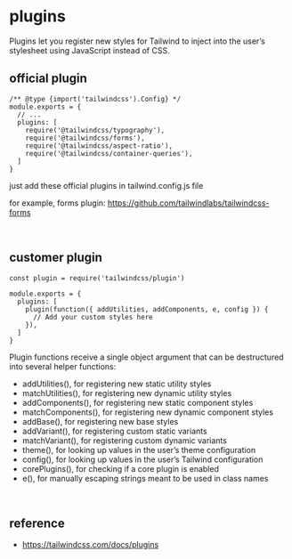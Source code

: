 # plugins
Plugins let you register new styles for Tailwind to inject into the user’s stylesheet using JavaScript instead of CSS.

## official plugin
```
/** @type {import('tailwindcss').Config} */
module.exports = {
  // ...
  plugins: [
    require('@tailwindcss/typography'),
    require('@tailwindcss/forms'),
    require('@tailwindcss/aspect-ratio'),
    require('@tailwindcss/container-queries'),
  ]
}
```
just add these official plugins in tailwind.config.js file

for example, forms plugin: https://github.com/tailwindlabs/tailwindcss-forms

<br>

## customer plugin
```
const plugin = require('tailwindcss/plugin')

module.exports = {
  plugins: [
    plugin(function({ addUtilities, addComponents, e, config }) {
      // Add your custom styles here
    }),
  ]
}
```
Plugin functions receive a single object argument that can be destructured into several helper functions:
- addUtilities(), for registering new static utility styles
- matchUtilities(), for registering new dynamic utility styles
- addComponents(), for registering new static component styles
- matchComponents(), for registering new dynamic component styles
- addBase(), for registering new base styles
- addVariant(), for registering custom static variants
- matchVariant(), for registering custom dynamic variants
- theme(), for looking up values in the user’s theme configuration
- config(), for looking up values in the user’s Tailwind configuration
- corePlugins(), for checking if a core plugin is enabled
- e(), for manually escaping strings meant to be used in class names

<br>


## reference
- https://tailwindcss.com/docs/plugins